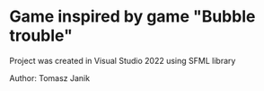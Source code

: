 # Game inspired by game "Bubble trouble"

Project was created in Visual Studio 2022 using SFML library

Author: Tomasz Janik
